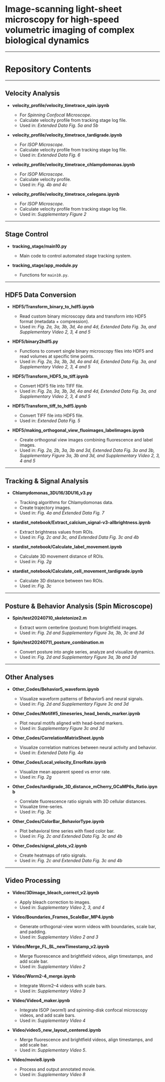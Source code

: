 # Image-scanning light-sheet microscopy for high-speed volumetric imaging of complex biological dynamics

---

# Repository Contents

---

## Velocity Analysis
- **velocity_profile/velocity_timetrace_spin.ipynb**  
  - For *Spinning Confocal Microscope*.  
  - Calculate velocity profile from tracking stage log file.  
  - Used in: *Extended Data Fig. 5a and 5b*

- **velocity_profile/velocity_timetrace_tardigrade.ipynb**  
  - For *ISOP Microscope*.  
  - Calculate velocity profile from tracking stage log file.  
  - Used in: *Extended Data Fig. 6*

- **velocity_profile/velocity_timetrace_chlamydomonas.ipynb**  
  - For *ISOP Microscope*.  
  - Calculate velocity profile.  
  - Used in: *Fig. 4b and 4c*

- **velocity_profile/velocity_timetrace_celegans.ipynb**  
  - For *ISOP Microscope*.  
  - Calculate velocity profile from tracking stage log file.  
  - Used in: *Supplementary Figure 2*

---

## Stage Control
- **tracking_stage/main10.py**  
  - Main code to control automated stage tracking system.

- **tracking_stage/app_module.py**  
  - Functions for `main10.py`.

---

## HDF5 Data Conversion
- **HDF5/Transform_binary_to_hdf5.ipynb**  
  - Read custom binary microscopy data and transform into HDF5 format (metadata + compression).  
  - Used in: *Fig. 2a, 3a, 3b, 3d, 4a and 4d, Extended Data Fig. 3a, and Supplementary Video 2, 3, 4 and 5*

- **HDF5/binary2hdf5.py**  
  - Functions to convert single binary microscopy files into HDF5 and read volumes at specific time points.  
  - Used in: *Fig. 2a, 3a, 3b, 3d, 4a and 4d, Extended Data Fig. 3a, and Supplementary Video 2, 3, 4 and 5*

- **HDF5/Transform_HDF5_to_tiff.ipynb**  
  - Convert HDF5 file into TIFF file.  
  - Used in: *Fig. 2a, 3a, 3b, 3d, 4a and 4d, Extended Data Fig. 3a, and Supplementary Video 2, 3, 4 and 5*

- **HDF5/Transform_tiff_to_hdf5.ipynb**  
  - Convert TIFF file into HDF5 file.  
  - Used in: *Extended Data Fig. 5*

- **HDF5/making_orthogonal_view_fluoimages_labelimages.ipynb**  
  - Create orthogonal view images combining fluorescence and label images.  
  - Used in: *Fig. 2a, 2b, 3a, 3b and 3d, Extended Data Fig. 3a and 3b, Supplementary Figure 3a, 3b and 3d, and Supplementary Video 2, 3, 4 and 5*

---

## Tracking & Signal Analysis
- **Chlamydomonas_3DU16/3DU16_v3.py**  
  - Tracking algorithms for Chlamydomonas data.  
  - Create trajectory images.  
  - Used in: *Fig. 4a and Extended Data Fig. 7*

- **stardist_notebook/Extract_calcium_signal-v3-allbrightness.ipynb**  
  - Extract brightness values from ROIs.  
  - Used in: *Fig. 2c and 3c, and Extended Data Fig. 3c and 4b*

- **stardist_notebook/Calculate_label_movement.ipynb**  
  - Calculate 3D movement distance of ROIs.  
  - Used in: *Fig. 2g*

- **stardist_notebook/Calculate_cell_movement_tardigrade.ipynb**  
  - Calculate 3D distance between two ROIs.  
  - Used in: *Fig. 3c*

---

## Posture & Behavior Analysis (Spin Microscope)
- **Spin/test20240710_skeletonize2.m**  
  - Extract worm centerline (posture) from brightfield images.  
  - Used in: *Fig. 2d and Supplementary Figure 3a, 3b, 3c and 3d*

- **Spin/test20240711_posture_combination.m**  
  - Convert posture into angle series, analyze and visualize dynamics.  
  - Used in: *Fig. 2d and Supplementary Figure 3a, 3b and 3d*

---

## Other Analyses
- **Other_Codes/Behavior5_waveform.ipynb**  
  - Visualize waveform patterns of Behavior5 and neural signals.  
  - Used in: *Fig. 2d and Supplementary Figure 3c and 3d*

- **Other_Codes/Motif#5_timeseries_head_bends_marker.ipynb**  
  - Plot neural motifs aligned with head-bend markers.  
  - Used in: *Supplementary Figure 3c and 3d*

- **Other_Codes/CorrelationMatrixSheet.ipynb**  
  - Visualize correlation matrices between neural activity and behavior.  
  - Used in: *Extended Data Fig. 4a*

- **Other_Codes/Local_velocity_ErrorRate.ipynb**  
  - Visualize mean apparent speed vs error rate.  
  - Used in: *Fig. 2g*

- **Other_Codes/tardigrade_3D_distance_mCherry_GCaMP6s_Ratio.ipynb**  
  - Correlate fluorescence ratio signals with 3D cellular distances.  
  - Visualize time-series.  
  - Used in: *Fig. 3c*

- **Other_Codes/ColorBar_BehaviorType.ipynb**  
  - Plot behavioral time series with fixed color bar.  
  - Used in: *Fig. 2c and Extended Data Fig. 3c and 4b*

- **Other_Codes/signal_plots_v2.ipynb**  
  - Create heatmaps of ratio signals.  
  - Used in: *Fig. 2c and Extended Data Fig. 3c and 4b*

---

## Video Processing
- **Video/3Dimage_bleach_correct_v2.ipynb**  
  - Apply bleach correction to images.  
  - Used in: *Supplementary Video 2, 3, and 4*

- **Video/Boundaries_Frames_ScaleBar_MP4.ipynb**  
  - Generate orthogonal-view worm videos with boundaries, scale bar, and padding.  
  - Used in: *Supplementary Video 2 and 3*

- **Video/Merge_FL_BL_newTimestamp_v2.ipynb**  
  - Merge fluorescence and brightfield videos, align timestamps, and add scale bar.  
  - Used in: *Supplementary Video 2*

- **Video/Worm2-4_merge.ipynb**  
  - Integrate Worm2–4 videos with scale bars.  
  - Used in: *Supplementary Video 3*

- **Video/Video4_maker.ipynb**  
  - Integrate ISOP (worm1) and spinning-disk confocal microscopy videos, and add scale bars.  
  - Used in: *Supplementary Video 4*

- **Video/video5_new_layout_centered.ipynb**  
  - Merge fluorescence and brightfield videos, align timestamps, and add scale bar.
  - Used in: *Supplementary Video 5*.

- **Video/movie8.ipynb**  
  - Process and output annotated movie.  
  - Used in: *Supplementary Video 8*
